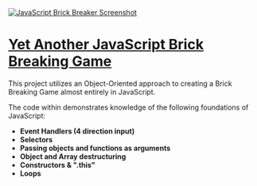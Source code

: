<a href="https://codesandbox.io/embed/github/JordanWinslow/JavaScript-Brick-Breaker/tree/master/?fontsize=14&view=preview">
  <img src="https://gdurl.com/Hypg" alt="JavaScript Brick Breaker Screenshot">
  <h1>Yet Another JavaScript Brick Breaking Game</h1>
</a>

<p>
  This project utilizes an Object-Oriented approach to creating a Brick Breaking Game almost entirely in JavaScript.
</p>
<p>
  The code within demonstrates knowledge of the following foundations of JavaScript:
<strong>
<ul>
  <li>Event Handlers (4 direction input)
  <li>Selectors
  <li>Passing objects and functions as arguments
  <li>Object and Array destructuring
  <li>Constructors & ".this"
  <li>Loops
</ul>
</strong>
